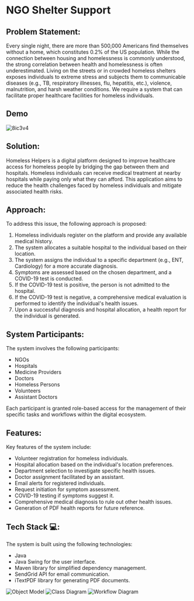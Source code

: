 # NGO Shelter Support

## Problem Statement:
Every single  night, there are more than 500,000 Americans find themselves without a home, which constitutes 0.2% of the US population. While the connection between housing and homelessness is commonly understood, the strong correlation between health and homelessness is often underestimated. Living on the streets or in crowded homeless shelters exposes individuals to extreme stress and subjects them to communicable diseases (e.g., TB, respiratory illnesses, flu, hepatitis, etc.), violence, malnutrition, and harsh weather conditions. We require a system that can facilitate proper healthcare facilities for homeless individuals.

## Demo
![8ic3v4](https://github.com/ameyagidh/ShelterSupport/assets/65457905/da7307f4-bda0-4e20-be98-6f2b64a6048a)

## Solution:
Homeless Helpers is a digital platform designed to improve healthcare access for homeless people by bridging the gap between them and hospitals. Homeless individuals can receive medical treatment at nearby hospitals while paying only what they can afford. This application aims to reduce the health challenges faced by homeless individuals and mitigate associated health risks.

## Approach:
To address this issue, the following approach is proposed:

1. Homeless individuals register on the platform and provide any available medical history.
2. The system allocates a suitable hospital to the individual based on their location.
3. The system assigns the individual to a specific department (e.g., ENT, Cardiology) for a more accurate diagnosis.
4. Symptoms are assessed based on the chosen department, and a COVID-19 test is conducted.
5. If the COVID-19 test is positive, the person is not admitted to the hospital.
6. If the COVID-19 test is negative, a comprehensive medical evaluation is performed to identify the individual's health issues.
7. Upon a successful diagnosis and hospital allocation, a health report for the individual is generated.

## System Participants:
The system involves the following participants:
- NGOs
- Hospitals
- Medicine Providers
- Doctors
- Homeless Persons
- Volunteers
- Assistant Doctors

Each participant is granted role-based access for the management of their specific tasks and workflows within the digital ecosystem.

## Features:
Key features of the system include:
- Volunteer registration for homeless individuals.
- Hospital allocation based on the individual's location preferences.
- Department selection to investigate specific health issues.
- Doctor assignment facilitated by an assistant.
- Email alerts for registered individuals.
- Request initiation for symptom assessment.
- COVID-19 testing if symptoms suggest it.
- Comprehensive medical diagnosis to rule out other health issues.
- Generation of PDF health reports for future reference.

## Tech Stack 💻:
The system is built using the following technologies:
- Java
- Java Swing for the user interface.
- Maven library for simplified dependency management.
- SendGrid API for email communication.
- iTextPDF library for generating PDF documents.

![Object Model](object-model.jpg)
![Class Diagram](class-diagram.jpg)
![Workflow Diagram](workflow-diagram.jpg)
